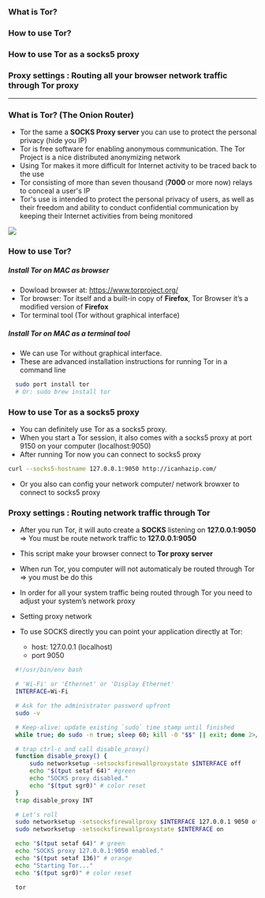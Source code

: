 ### What is Tor?
### How to use Tor?
### How to use Tor as a socks5 proxy
### Proxy settings : Routing all your browser network traffic through Tor proxy

----------------
### What is Tor? (The Onion Router)
 - Tor the same a **SOCKS Proxy server** you can use to protect the personal privacy (hide you IP)
 - Tor is free software for enabling anonymous communication. The Tor Project is a nice distributed anonymizing network
 - Using Tor makes it more difficult for Internet activity to be traced back to the use
 - Tor consisting of more than seven thousand (**7000** or more now) relays to conceal a user's IP
 - Tor's use is intended to protect the personal privacy of users, as well as their freedom and ability to conduct confidential communication by keeping their Internet activities from being monitored

![](https://github.com/leminhtuan2015/Wiki/blob/master/images/Tor-onion-network.png)

### How to use Tor?

##### Install Tor on MAC as browser
  - Dowload browser at:   https://www.torproject.org/
  - Tor browser: Tor itself and a built-in copy of **Firefox**, Tor Browser it’s a modified version of **Firefox**
  - Tor terminal tool (Tor without graphical interface)
  
##### Install Tor on MAC as a terminal tool
  - We can use Tor without graphical interface.
  - These are advanced installation instructions for running Tor in a command line
  
  ```sh
    sudo port install tor 
    # Or: sudo brew install tor
  ```
  
### How to use Tor as a socks5 proxy
 - You can definitely use Tor as a socks5 proxy.
 - When you start a Tor session, it also comes with a socks5 proxy at port 9150 on your computer (localhost:9050)
 - After running Tor now you can connect to socks5 proxy
 
  ```sh
  curl --socks5-hostname 127.0.0.1:9050 http://icanhazip.com/
  ```
  - Or you also can config your network computer/ network browxer to connect to socks5 proxy

### Proxy settings : Routing network traffic through Tor
  - After you run Tor, it will auto create a **SOCKS** listening on **127.0.0.1:9050** 
      => You must be route network traffic to **127.0.0.1:9050**
      
  - This script make your browser connect to **Tor proxy server**
  - When run Tor, you computer will not automaticaly be routed through Tor => you must be do this
  - In order for all your system traffic being routed through Tor you need to adjust your system’s network proxy
  - Setting proxy network
  - To use SOCKS directly you can point your application directly at Tor:
    - host: 127.0.0.1 (localhost) 
    - port 9050
  
```sh
  #!/usr/bin/env bash

  # 'Wi-Fi' or 'Ethernet' or 'Display Ethernet'
  INTERFACE=Wi-Fi

  # Ask for the administrator password upfront
  sudo -v

  # Keep-alive: update existing `sudo` time stamp until finished
  while true; do sudo -n true; sleep 60; kill -0 "$$" || exit; done 2>/dev/null &

  # trap ctrl-c and call disable_proxy()
  function disable_proxy() {
      sudo networksetup -setsocksfirewallproxystate $INTERFACE off
      echo "$(tput setaf 64)" #green
      echo "SOCKS proxy disabled."
      echo "$(tput sgr0)" # color reset
  }
  trap disable_proxy INT

  # Let's roll
  sudo networksetup -setsocksfirewallproxy $INTERFACE 127.0.0.1 9050 off
  sudo networksetup -setsocksfirewallproxystate $INTERFACE on

  echo "$(tput setaf 64)" # green
  echo "SOCKS proxy 127.0.0.1:9050 enabled."
  echo "$(tput setaf 136)" # orange
  echo "Starting Tor..."
  echo "$(tput sgr0)" # color reset

  tor
```


